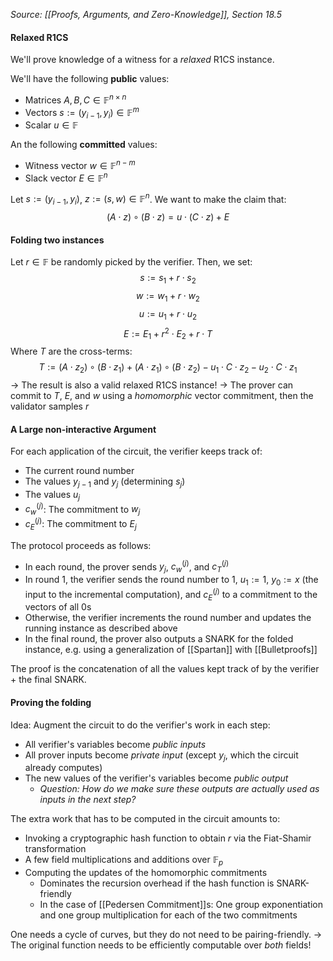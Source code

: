 *Source: [[Proofs, Arguments, and Zero-Knowledge]], Section 18.5*



#### Relaxed R1CS
We'll prove knowledge of a witness for a *relaxed* R1CS instance.

We'll have the following **public** values:
- Matrices $A, B, C \in \mathbb{F}^{n \times n}$
- Vectors $s := (y_{i - 1}, y_i) \in \mathbb{F}^m$
- Scalar $u \in \mathbb{F}$

An the following **committed** values:
- Witness vector $w \in \mathbb{F}^{n -m}$
- Slack vector $E \in \mathbb{F}^n$

Let $s := (y_{i - 1}, y_i)$, $z := (s, w) \in \mathbb{F}^n$. We want to make the claim that:
$$
(A \cdot z) \circ (B \cdot z) = u \cdot (C \cdot z) + E
$$
#### Folding two instances
Let $r \in \mathbb{F}$ be randomly picked by the verifier. Then, we set:
$$
s := s_1 + r \cdot s_2
$$
$$
w := w_1 + r \cdot w_2
$$
$$
u := u_1 + r \cdot u_2
$$
$$
E := E_1 + r^2 \cdot E_2 + r \cdot T
$$
Where $T$ are the cross-terms:
$$
T := (A \cdot z_2) \circ (B \cdot z_1) + (A \cdot z_1) \circ (B \cdot z_2) - u_1 \cdot C \cdot z_2 - u_2 \cdot C \cdot z_1
$$
-> The result is also a valid relaxed R1CS instance!
-> The prover can commit to $T$, $E$, and $w$ using a *homomorphic* vector commitment, then the validator samples $r$
#### A Large non-interactive Argument
For each application of the circuit, the verifier keeps track of:
- The current round number
- The values $y_{j - 1}$ and $y_j$ (determining $s_j$)
- The values $u_j$
- $c_w^{(j)}$: The commitment to $w_j$
- $c_E^{(j)}$: The commitment to $E_j$

The protocol proceeds as follows:
- In each round, the prover sends $y_j$, $c_w^{(j)}$, and $c_T^{(j)}$
- In round 1, the verifier sends the round number to 1, $u_1 := 1$, $y_0 := x$ (the input to the incremental computation), and $c_E^{(j)}$ to a commitment to the vectors of all $0$s
- Otherwise, the verifier increments the round number and updates the running instance as described above
- In the final round, the prover also outputs a SNARK for the folded instance, e.g. using a generalization of [[Spartan]] with [[Bulletproofs]]

The proof is the concatenation of all the values kept track of by the verifier + the final SNARK.
#### Proving the folding
Idea: Augment the circuit to do the verifier's work in each step:
- All verifier's variables become *public inputs*
- All prover inputs become *private input* (except $y_j$, which the circuit already computes)
- The new values of the verifier's variables become *public output*
	- *Question: How do we make sure these outputs are actually used as inputs in the next step?*

The extra work that has to be computed in the circuit amounts to:
- Invoking a cryptographic hash function to obtain $r$ via the Fiat-Shamir transformation
- A few field multiplications and additions over $\mathbb{F}_p$
- Computing the updates of the homomorphic commitments
	- Dominates the recursion overhead if the hash function is SNARK-friendly
	- In the case of [[Pedersen Commitment]]s: One group exponentiation and one group multiplication for each of the two commitments

One needs a cycle of curves, but they do not need to be pairing-friendly.
-> The original function needs to be efficiently computable over *both* fields!